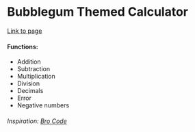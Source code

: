 # Bubblegum Themed Calculator
<a href="https://amy0thompson.github.io/calculator/">Link to page</a>
<h4>Functions:</h4>
<ul>
  <li>Addition</li>
  <li>Subtraction</li>
  <li>Multiplication</li>
  <li>Division</li>
  <li>Decimals</li>
  <li>Error</li>
  <li>Negative numbers</li>
</ul>
<h6>Inspiration: <a href="https://www.youtube.com/watch?v=I5kj-YsmWjM">Bro Code</a></h6>
